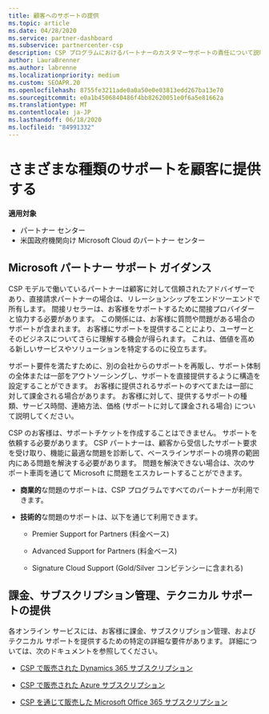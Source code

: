 ```yaml
---
title: 顧客へのサポートの提供
ms.topic: article
ms.date: 04/28/2020
ms.service: partner-dashboard
ms.subservice: partnercenter-csp
description: CSP プログラムにおけるパートナーのカスタマーサポートの責任について説明します。
author: LauraBrenner
ms.author: labrenne
ms.localizationpriority: medium
ms.custom: SEOAPR.20
ms.openlocfilehash: 8755fe3211ade0a0a50e0e03813edd267ba13e70
ms.sourcegitcommit: e0a1b4506840486f4bb82620051e0f6a5e81662a
ms.translationtype: MT
ms.contentlocale: ja-JP
ms.lasthandoff: 06/18/2020
ms.locfileid: "84991332"
---
```

# <a name="providing-different-types-of-support-to-your-customers"></a>さまざまな種類のサポートを顧客に提供する

**適用対象**

-  パートナー センター
-  米国政府機関向け Microsoft Cloud のパートナー センター


## <a name="microsoft-partner-support-guidance"></a>Microsoft パートナー サポート ガイダンス

CSP モデルで働いているパートナーは顧客に対して信頼されたアドバイザーであり、直接請求パートナーの場合は、リレーションシップをエンドツーエンドで所有します。 間接リセラーは、お客様をサポートするために間接プロバイダーと協力する必要があります。 この関係には、お客様に質問や問題がある場合のサポートが含まれます。 お客様にサポートを提供することにより、ユーザーとそのビジネスについてさらに理解する機会が得られます。 これは、価値を高める新しいサービスやソリューションを特定するのに役立ちます。

サポート要件を満たすために、別の会社からのサポートを再販し、サポート体制の全体または一部をアウトソーシングし、サポートを直接提供するように構造を設定することができます。 お客様に提供されるサポートのすべてまたは一部に対して課金される場合があります。 お客様に対して、提供するサポートの種類、サービス時間、連絡方法、価格 (サポートに対して課金される場合) について説明してください。

CSP のお客様は、サポートチケットを作成することはできません。 サポートを依頼する必要があります。 CSP パートナーは、顧客から受信したサポート要求を受け取り、機能に最適な問題を診断して、ベースラインサポートの境界の範囲内にある問題を解決する必要があります。 問題を解決できない場合は、次のサポート車両を通じて Microsoft に問題をエスカレートすることができます。

- **商業的**な問題のサポートは、CSP プログラムですべてのパートナーが利用できます。

- **技術的**な問題のサポートは、以下を通じて利用できます。

    - Premier Support for Partners (料金ベース)

    - Advanced Support for Partners (料金ベース)

    - Signature Cloud Support (Gold/Silver コンピテンシーに含まれる)

## <a name="providing-billing-subscription-management-and-technical-support"></a>課金、サブスクリプション管理、テクニカル サポートの提供 

各オンライン サービスには、お客様に課金、サブスクリプション管理、およびテクニカル サポートを提供するための特定の詳細な要件があります。 詳細については、次のドキュメントを参照してください。

- [CSP で販売された Dynamics 365 サブスクリプション](https://www.microsoftpartnercommunity.com/t5/CSP/Microsoft-Partner-Support-Guidance/m-p/5262#M30)

- [CSP で販売された Azure サブスクリプション](https://www.microsoftpartnercommunity.com/t5/CSP/Microsoft-Partner-Support-Guidance/m-p/5263#M31)

- [CSP を通じて販売した Microsoft Office 365 サブスクリプション](https://www.microsoftpartnercommunity.com/t5/CSP/Microsoft-Partner-Support-Guidance/m-p/5264#M32)



 

 



